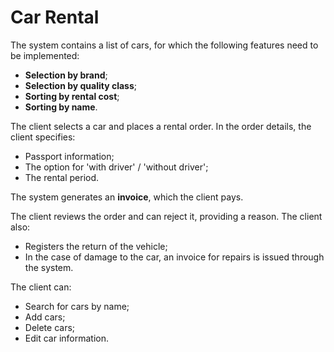 # Car Rental

The system contains a list of cars, for which the following features need to be implemented:
- **Selection by brand**;
- **Selection by quality class**;
- **Sorting by rental cost**;
- **Sorting by name**.

The client selects a car and places a rental order. In the order details, the client specifies:
- Passport information;
- The option for 'with driver' / 'without driver';
- The rental period.

The system generates an **invoice**, which the client pays.

The client reviews the order and can reject it, providing a reason. The client also:
- Registers the return of the vehicle;
- In the case of damage to the car, an invoice for repairs is issued through the system.

The client can:
- Search for cars by name;
- Add cars;
- Delete cars;
- Edit car information.